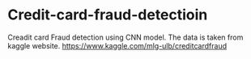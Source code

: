 # Credit-card-fraud-detectioin
Creadit card Fraud detection using CNN model. The data is taken from kaggle website.
 https://www.kaggle.com/mlg-ulb/creditcardfraud
